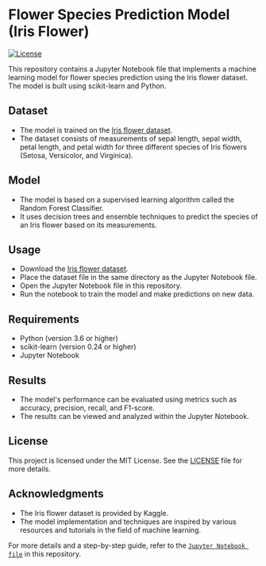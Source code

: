 # Flower Species Prediction Model (Iris Flower)
[![License](https://img.shields.io/badge/license-MIT-blue.svg)](LICENSE)

This repository contains a Jupyter Notebook file that implements a machine learning model for flower species prediction using the Iris flower dataset. The model is built using scikit-learn and Python.

## Dataset
- The model is trained on the [Iris flower dataset](https://www.kaggle.com/datasets/arshid/iris-flower-dataset).
- The dataset consists of measurements of sepal length, sepal width, petal length, and petal width for three different species of Iris flowers (Setosa, Versicolor, and Virginica).

## Model
- The model is based on a supervised learning algorithm called the Random Forest Classifier.
- It uses decision trees and ensemble techniques to predict the species of an Iris flower based on its measurements.

## Usage
- Download the [Iris flower dataset](https://www.kaggle.com/datasets/arshid/iris-flower-dataset).
- Place the dataset file in the same directory as the Jupyter Notebook file.
- Open the Jupyter Notebook file in this repository.
- Run the notebook to train the model and make predictions on new data.

## Requirements
- Python (version 3.6 or higher)
- scikit-learn (version 0.24 or higher)
- Jupyter Notebook

## Results
- The model's performance can be evaluated using metrics such as accuracy, precision, recall, and F1-score.
- The results can be viewed and analyzed within the Jupyter Notebook.

## License
This project is licensed under the MIT License. See the [LICENSE](LICENSE) file for more details.

## Acknowledgments
- The Iris flower dataset is provided by Kaggle.
- The model implementation and techniques are inspired by various resources and tutorials in the field of machine learning.

For more details and a step-by-step guide, refer to the [`Jupyter Notebook file`](Iris_Flower_Species_Differentiation_Project.ipynb) in this repository.
